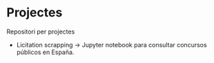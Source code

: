 # Projectes
Repositori per projectes

* Licitation scrapping -> Jupyter notebook para consultar concursos públicos en España.
